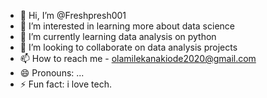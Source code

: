 - 👋 Hi, I’m @Freshpresh001
- 👀 I’m interested in learning more about data science
- 🌱 I’m currently learning data analysis on python
- 💞️ I’m looking to collaborate on data analysis projects
- 📫 How to reach me - olamilekanakiode2020@gmail.com
- 😄 Pronouns: ...
- ⚡ Fun fact: i love tech.

<!---
Freshpresh001/Freshpresh001 is a ✨ special ✨ repository because its `README.md` (this file) appears on your GitHub profile.
You can click the Preview link to take a look at your changes.
--->
